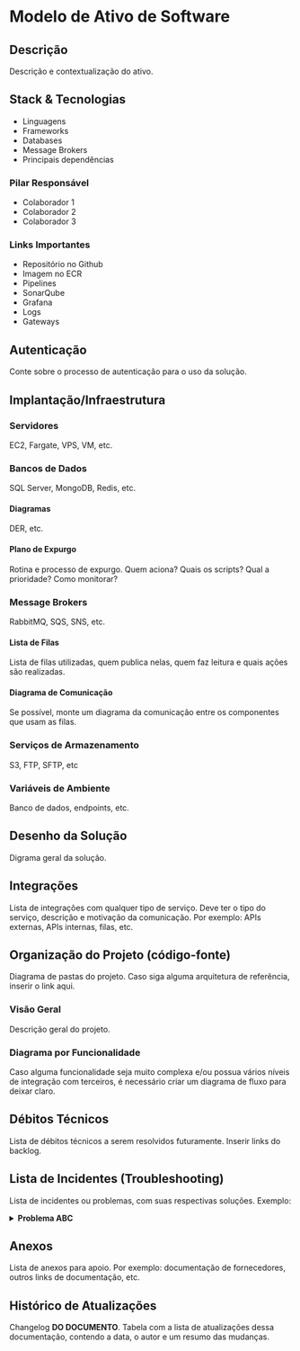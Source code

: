 # Modelo de Ativo de Software <!-- {docsify-ignore-all} -->

## Descrição

Descrição e contextualização do ativo.

## Stack & Tecnologias

- Linguagens
- Frameworks
- Databases
- Message Brokers
- Principais dependências

### Pilar Responsável

- Colaborador 1
- Colaborador 2
- Colaborador 3

### Links Importantes

- Repositório no Github
- Imagem no ECR
- Pipelines
- SonarQube
- Grafana
- Logs
- Gateways

## Autenticação

Conte sobre o processo de autenticação para o uso da solução.

## Implantação/Infraestrutura

### Servidores

EC2, Fargate, VPS, VM, etc.

### Bancos de Dados

SQL Server, MongoDB, Redis, etc.

#### Diagramas

DER, etc.

#### Plano de Expurgo

Rotina e processo de expurgo. Quem aciona? Quais os scripts? Qual a prioridade? Como monitorar?

### Message Brokers

RabbitMQ, SQS, SNS, etc.

#### Lista de Filas

Lista de filas utilizadas, quem publica nelas, quem faz leitura e quais ações são realizadas.

#### Diagrama de Comunicação

Se possível, monte um diagrama da comunicação entre os componentes que usam as filas.

### Serviços de Armazenamento

S3, FTP, SFTP, etc

### Variáveis de Ambiente

Banco de dados, endpoints, etc.

## Desenho da Solução

Digrama geral da solução.

## Integrações

Lista de integrações com qualquer tipo de serviço. Deve ter o tipo do serviço, descrição e motivação da comunicação. Por
exemplo: APIs externas, APIs internas, filas, etc.

## Organização do Projeto (código-fonte)

Diagrama de pastas do projeto. Caso siga alguma arquitetura de referência, inserir o link aqui.

### Visão Geral

Descrição geral do projeto.

### Diagrama por Funcionalidade

Caso alguma funcionalidade seja muito complexa e/ou possua vários níveis de integração com terceiros, é necessário criar
um diagrama de fluxo para deixar claro.

## Débitos Técnicos

Lista de débitos técnicos a serem resolvidos futuramente. Inserir links do backlog.

## Lista de Incidentes (Troubleshooting)

Lista de incidentes ou problemas, com suas respectivas soluções. Exemplo:

<details class="troubleshooting">
    <summary><b>Problema ABC</b></summary>
    <div>

> ### Descrição do Problema
>
> Lorem ipsum dolor sit amet, consectetur adipiscing elit. Donec auctor, nisl eget ultricies ultricies, nunc nisl
> commodo
> nisl, eget aliquam nisl nunc eget nisl. Donec auctor, nisl eget ultricies ultricies, nunc nisl commodo nisl, eget
> aliquam nisl nunc eget nisl.
>
> ### Impacto (Quem é afetado?)
>
> Lorem ipsum dolor sit amet, consectetur adipiscing elit. Donec auctor, nisl eget ultricies ultricies, nunc nisl.
>
>
> ### Pré-requisitos para a solução
>
> Lorem ipsum dolor sit amet, consectetur adipiscing elit. Donec auctor, nisl eget ultricies ultricies, nunc nisl
> commodo
>
> ### Passo-a-passo da solução
>
> 1. Lorem ipsum.
> 2. Dolor sit amet.
> 3. Consectetur adipiscing elit.
</div>
</details>

## Anexos

Lista de anexos para apoio. Por exemplo: documentação de fornecedores, outros links de documentação, etc.

## Histórico de Atualizações

Changelog **DO DOCUMENTO**. Tabela com a lista de atualizações dessa documentação, contendo a data, o autor e um resumo
das mudanças.
